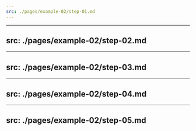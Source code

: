 ```yaml
---
src: ./pages/example-02/step-01.md
---
```


---
src: ./pages/example-02/step-02.md
---

---
src: ./pages/example-02/step-03.md
---

---
src: ./pages/example-02/step-04.md
---

---
src: ./pages/example-02/step-05.md
---